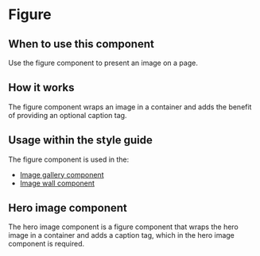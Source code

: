 # Figure

## When to use this component

Use the figure component to present an image on a page.

## How it works

The figure component wraps an image in a container and adds the benefit of providing an optional caption tag.

## Usage within the style guide

The figure component is used in the:

* <a href="{{path './image-gallery.html'}}">Image gallery component</a>
* <a href="{{path './image-wall.html'}}">Image wall component</a>

## Hero image component

The hero image component is a figure component that wraps the hero image in a container and adds a caption tag, which in the hero image component is required. <!-- @TODO add a link to the hero image component (after development is done) -->